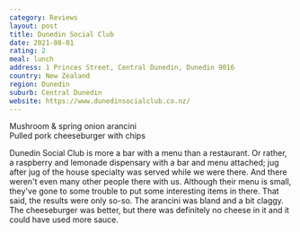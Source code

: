 ```yaml
---
category: Reviews
layout: post
title: Dunedin Social Club
date: 2021-08-01
rating: 2
meal: lunch
address: 1 Princes Street, Central Dunedin, Dunedin 9016
country: New Zealand
region: Dunedin
suburb: Central Dunedin
website: https://www.dunedinsocialclub.co.nz/
---
```

Mushroom & spring onion arancini  
Pulled pork cheeseburger with chips  

Dunedin Social Club is more a bar with a menu than a restaurant. Or rather, a raspberry and lemonade dispensary with a bar and menu attached; jug after jug of the house specialty was served while we were there. And there weren't even many other people there with us. Although their menu is small, they've gone to some trouble to put some interesting items in there. That said, the results were only so-so. The arancini was bland and a bit claggy. The cheeseburger was better, but there was definitely no cheese in it and it could have used more sauce. 
